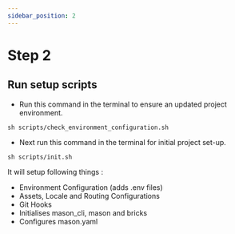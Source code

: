 ```yaml
---
sidebar_position: 2
---
```


# Step 2

## Run setup scripts

- Run this command in the terminal to ensure an updated project environment.

```
sh scripts/check_environment_configuration.sh
```

- Next run this command in the terminal for initial project set-up. 

```
sh scripts/init.sh  
```

It will setup following things : 

- Environment Configuration (adds .env files)
- Assets, Locale and Routing Configurations
- Git Hooks
- Initialises mason_cli, mason and bricks
- Configures mason.yaml

